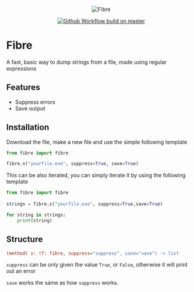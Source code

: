 <p align="center">
  <img src="https://imgur.com/GrTO4y8.png" alt="Fibre" />
</p>
<p align="center">
  <a href="https://discord.gg/79RjTfpzcW" target="_blank">
    <img src="https://img.shields.io/badge/python-3.10-yellow.svg" alt="Github Workflow build on master" />
  </a>
  
# Fibre
A fast, basic way to dump strings from a file, made using regular expressions

## Features
- Suppress errors
- Save output
  
## Installation
Download the file, make a new file and use the simple following template

```py
from fibre import fibre

fibre.s("yourfile.exe", suppress=True, save=True)
```
  
This can be also iterated, you can simply iterate it by using the following template
  
```py
from fibre import fibre
  
strings = fibre.s("yourfile.exe", suppress=True,save=True)

for string in strings:
    print(string)
```
  
## Structure
```ini
(method) s: (f: fibre, suppress="suppress", save="save") -> list
```

`suppress` can be only given the value `True`, or `False`, otherwise it will print out an error
  
`save` works the same as how `suppress` works.
